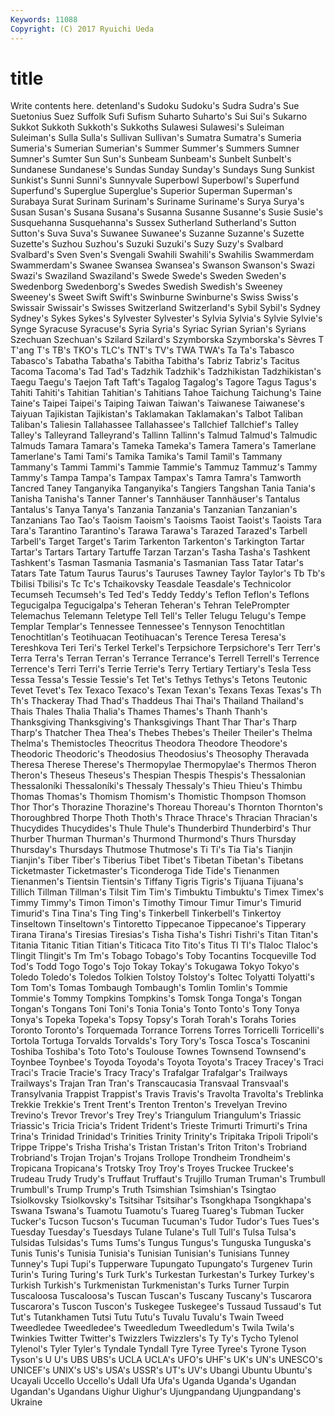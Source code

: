 ```yaml
---
Keywords: 11088 
Copyright: (C) 2017 Ryuichi Ueda
---
```


# title

Write contents here.
detenland's Sudoku Sudoku's Sudra Sudra's Sue Suetonius Suez
Suffolk Sufi Sufism Suharto Suharto's Sui Sui's Sukarno Sukkot Sukkoth
Sukkoth's Sukkoths Sulawesi Sulawesi's Suleiman Suleiman's Sulla Sulla's Sullivan Sullivan's
Sumatra Sumatra's Sumeria Sumeria's Sumerian Sumerian's Summer Summer's Summers Sumner
Sumner's Sumter Sun Sun's Sunbeam Sunbeam's Sunbelt Sunbelt's Sundanese Sundanese's
Sundas Sunday Sunday's Sundays Sung Sunkist Sunkist's Sunni Sunni's Sunnyvale
Superbowl Superbowl's Superfund Superfund's Superglue Superglue's Superior Superman Superman's Surabaya
Surat Surinam Surinam's Suriname Suriname's Surya Surya's Susan Susan's Susana
Susana's Susanna Susanne Susanne's Susie Susie's Susquehanna Susquehanna's Sussex Sutherland
Sutherland's Sutton Sutton's Suva Suva's Suwanee Suwanee's Suzanne Suzanne's Suzette
Suzette's Suzhou Suzhou's Suzuki Suzuki's Suzy Suzy's Svalbard Svalbard's Sven
Sven's Svengali Swahili Swahili's Swahilis Swammerdam Swammerdam's Swanee Swansea Swansea's
Swanson Swanson's Swazi Swazi's Swaziland Swaziland's Swede Swede's Sweden Sweden's
Swedenborg Swedenborg's Swedes Swedish Swedish's Sweeney Sweeney's Sweet Swift Swift's
Swinburne Swinburne's Swiss Swiss's Swissair Swissair's Swisses Switzerland Switzerland's Sybil
Sybil's Sydney Sydney's Sykes Sykes's Sylvester Sylvester's Sylvia Sylvia's Sylvie
Sylvie's Synge Syracuse Syracuse's Syria Syria's Syriac Syrian Syrian's Syrians
Szechuan Szechuan's Szilard Szilard's Szymborska Szymborska's Sèvres T T'ang T's
TB's TKO's TLC's TNT's TV's TWA TWA's Ta Ta's Tabasco
Tabasco's Tabatha Tabatha's Tabitha Tabitha's Tabriz Tabriz's Tacitus Tacoma Tacoma's
Tad Tad's Tadzhik Tadzhik's Tadzhikistan Tadzhikistan's Taegu Taegu's Taejon Taft
Taft's Tagalog Tagalog's Tagore Tagus Tagus's Tahiti Tahiti's Tahitian Tahitian's
Tahitians Tahoe Taichung Taichung's Taine Taine's Taipei Taipei's Taiping Taiwan
Taiwan's Taiwanese Taiwanese's Taiyuan Tajikistan Tajikistan's Taklamakan Taklamakan's Talbot Taliban
Taliban's Taliesin Tallahassee Tallahassee's Tallchief Tallchief's Talley Talley's Talleyrand Talleyrand's
Tallinn Tallinn's Talmud Talmud's Talmudic Talmuds Tamara Tamara's Tameka Tameka's
Tamera Tamera's Tamerlane Tamerlane's Tami Tami's Tamika Tamika's Tamil Tamil's
Tammany Tammany's Tammi Tammi's Tammie Tammie's Tammuz Tammuz's Tammy Tammy's
Tampa Tampa's Tampax Tampax's Tamra Tamra's Tamworth Tancred Taney Tanganyika
Tanganyika's Tangiers Tangshan Tania Tania's Tanisha Tanisha's Tanner Tanner's Tannhäuser
Tannhäuser's Tantalus Tantalus's Tanya Tanya's Tanzania Tanzania's Tanzanian Tanzanian's Tanzanians
Tao Tao's Taoism Taoism's Taoisms Taoist Taoist's Taoists Tara Tara's
Tarantino Tarantino's Tarawa Tarawa's Tarazed Tarazed's Tarbell Tarbell's Target Target's
Tarim Tarkenton Tarkenton's Tarkington Tartar Tartar's Tartars Tartary Tartuffe Tarzan
Tarzan's Tasha Tasha's Tashkent Tashkent's Tasman Tasmania Tasmania's Tasmanian Tass
Tatar Tatar's Tatars Tate Tatum Taurus Taurus's Tauruses Tawney Taylor
Taylor's Tb Tb's Tbilisi Tbilisi's Tc Tc's Tchaikovsky Teasdale Teasdale's
Technicolor Tecumseh Tecumseh's Ted Ted's Teddy Teddy's Teflon Teflon's Teflons
Tegucigalpa Tegucigalpa's Teheran Teheran's Tehran TelePrompter Telemachus Telemann Teletype Tell
Tell's Teller Telugu Telugu's Tempe Templar Templar's Tennessee Tennessee's Tennyson
Tenochtitlan Tenochtitlan's Teotihuacan Teotihuacan's Terence Teresa Teresa's Tereshkova Teri Teri's
Terkel Terkel's Terpsichore Terpsichore's Terr Terr's Terra Terra's Terran Terran's
Terrance Terrance's Terrell Terrell's Terrence Terrence's Terri Terri's Terrie Terrie's
Terry Tertiary Tertiary's Tesla Tess Tessa Tessa's Tessie Tessie's Tet
Tet's Tethys Tethys's Tetons Teutonic Tevet Tevet's Tex Texaco Texaco's
Texan Texan's Texans Texas Texas's Th Th's Thackeray Thad Thad's
Thaddeus Thai Thai's Thailand Thailand's Thais Thales Thalia Thalia's Thames
Thames's Thanh Thanh's Thanksgiving Thanksgiving's Thanksgivings Thant Thar Thar's Tharp
Tharp's Thatcher Thea Thea's Thebes Thebes's Theiler Theiler's Thelma Thelma's
Themistocles Theocritus Theodora Theodore Theodore's Theodoric Theodoric's Theodosius Theodosius's Theosophy
Theravada Theresa Therese Therese's Thermopylae Thermopylae's Thermos Theron Theron's Theseus
Theseus's Thespian Thespis Thespis's Thessalonian Thessaloníki Thessaloníki's Thessaly Thessaly's Thieu
Thieu's Thimbu Thomas Thomas's Thomism Thomism's Thomistic Thompson Thomson Thor
Thor's Thorazine Thorazine's Thoreau Thoreau's Thornton Thornton's Thoroughbred Thorpe Thoth
Thoth's Thrace Thrace's Thracian Thracian's Thucydides Thucydides's Thule Thule's Thunderbird
Thunderbird's Thur Thurber Thurman Thurman's Thurmond Thurmond's Thurs Thursday Thursday's
Thursdays Thutmose Thutmose's Ti Ti's Tia Tia's Tianjin Tianjin's Tiber
Tiber's Tiberius Tibet Tibet's Tibetan Tibetan's Tibetans Ticketmaster Ticketmaster's Ticonderoga
Tide Tide's Tienanmen Tienanmen's Tientsin Tientsin's Tiffany Tigris Tigris's Tijuana
Tijuana's Tillich Tillman Tillman's Tilsit Tim Tim's Timbuktu Timbuktu's Timex
Timex's Timmy Timmy's Timon Timon's Timothy Timour Timur Timur's Timurid
Timurid's Tina Tina's Ting Ting's Tinkerbell Tinkerbell's Tinkertoy Tinseltown Tinseltown's
Tintoretto Tippecanoe Tippecanoe's Tipperary Tirana Tirana's Tiresias Tiresias's Tisha Tisha's
Tishri Tishri's Titan Titan's Titania Titanic Titian Titian's Titicaca Tito
Tito's Titus Tl Tl's Tlaloc Tlaloc's Tlingit Tlingit's Tm Tm's
Tobago Tobago's Toby Tocantins Tocqueville Tod Tod's Todd Togo Togo's
Tojo Tokay Tokay's Tokugawa Tokyo Tokyo's Toledo Toledo's Toledos Tolkien
Tolstoy Tolstoy's Toltec Tolyatti Tolyatti's Tom Tom's Tomas Tombaugh Tombaugh's
Tomlin Tomlin's Tommie Tommie's Tommy Tompkins Tompkins's Tomsk Tonga Tonga's
Tongan Tongan's Tongans Toni Toni's Tonia Tonia's Tonto Tonto's Tony
Tonya Tonya's Topeka Topeka's Topsy Topsy's Torah Torah's Torahs Tories
Toronto Toronto's Torquemada Torrance Torrens Torres Torricelli Torricelli's Tortola Tortuga
Torvalds Torvalds's Tory Tory's Tosca Tosca's Toscanini Toshiba Toshiba's Toto
Toto's Toulouse Townes Townsend Townsend's Toynbee Toynbee's Toyoda Toyoda's Toyota
Toyota's Tracey Tracey's Traci Traci's Tracie Tracie's Tracy Tracy's Trafalgar
Trafalgar's Trailways Trailways's Trajan Tran Tran's Transcaucasia Transvaal Transvaal's Transylvania
Trappist Trappist's Travis Travis's Travolta Travolta's Treblinka Trekkie Trekkie's Trent
Trent's Trenton Trenton's Trevelyan Trevino Trevino's Trevor Trevor's Trey Trey's
Triangulum Triangulum's Triassic Triassic's Tricia Tricia's Trident Trident's Trieste Trimurti
Trimurti's Trina Trina's Trinidad Trinidad's Trinities Trinity Trinity's Tripitaka Tripoli
Tripoli's Trippe Trippe's Trisha Trisha's Tristan Tristan's Triton Triton's Trobriand
Trobriand's Trojan Trojan's Trojans Trollope Trondheim Trondheim's Tropicana Tropicana's Trotsky
Troy Troy's Troyes Truckee Truckee's Trudeau Trudy Trudy's Truffaut Truffaut's
Trujillo Truman Truman's Trumbull Trumbull's Trump Trump's Truth Tsimshian Tsimshian's
Tsingtao Tsiolkovsky Tsiolkovsky's Tsitsihar Tsitsihar's Tsongkhapa Tsongkhapa's Tswana Tswana's Tuamotu
Tuamotu's Tuareg Tuareg's Tubman Tucker Tucker's Tucson Tucson's Tucuman Tucuman's
Tudor Tudor's Tues Tues's Tuesday Tuesday's Tuesdays Tulane Tulane's Tull
Tull's Tulsa Tulsa's Tulsidas Tulsidas's Tums Tums's Tungus Tungus's Tunguska
Tunguska's Tunis Tunis's Tunisia Tunisia's Tunisian Tunisian's Tunisians Tunney Tunney's
Tupi Tupi's Tupperware Tupungato Tupungato's Turgenev Turin Turin's Turing Turing's
Turk Turk's Turkestan Turkestan's Turkey Turkey's Turkish Turkish's Turkmenistan Turkmenistan's
Turks Turner Turpin Tuscaloosa Tuscaloosa's Tuscan Tuscan's Tuscany Tuscany's Tuscarora
Tuscarora's Tuscon Tuscon's Tuskegee Tuskegee's Tussaud Tussaud's Tut Tut's Tutankhamen
Tutsi Tutu Tutu's Tuvalu Tuvalu's Twain Tweed Tweedledee Tweedledee's Tweedledum
Tweedledum's Twila Twila's Twinkies Twitter Twitter's Twizzlers Twizzlers's Ty Ty's
Tycho Tylenol Tylenol's Tyler Tyler's Tyndale Tyndall Tyre Tyree Tyree's
Tyrone Tyson Tyson's U U's UBS UBS's UCLA UCLA's UFO's
UHF's UK's UN's UNESCO's UNICEF's UNIX's US's USA's USSR's UT's
UV's Ubangi Ubuntu Ubuntu's Ucayali Uccello Uccello's Udall Ufa Ufa's
Uganda Uganda's Ugandan Ugandan's Ugandans Uighur Uighur's Ujungpandang Ujungpandang's Ukraine
